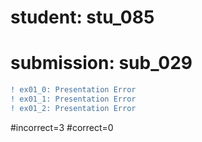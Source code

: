 # student: stu_085
# submission: sub_029

```diff
! ex01_0: Presentation Error
! ex01_1: Presentation Error
! ex01_2: Presentation Error
```
#incorrect=3
#correct=0
